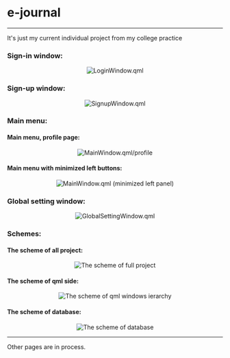 # e-journal
***
It's just my current individual project from my college practice

### Sign-in window:

<p align="center">
  <img src="Screenshots/AuthPage.jpeg" alt="LoginWindow.qml"/>
</p>

### Sign-up window:

<p align="center">
  <img src="Screenshots/SignupWindow.jpg" alt="SignupWindow.qml"/>
</p>

### Main menu:

#### Main menu, profile page:
<p align="center">
  <img src="Screenshots/MainWindow_Profile.jpeg" alt="MainWindow.qml/profile" />
</p>

#### Main menu with minimized left buttons:
<p align="center">
  <img src="Screenshots/MinimizeLeftPanel.jpeg" alt="MainWindow.qml (minimized left panel)"/>
</p>

### Global setting window:
<p align="center">
  <img src="Screenshots/GlobalSettingWindow.jpg" alt="GlobalSettingWindow.qml"/>
</p>

### Schemes:
#### The scheme of all project:
<p align="center">
  <img src="Screenshots/All system.svg" alt="The scheme of full project"/>
</p>

#### The scheme of qml side:
<p align="center">
  <img src="Screenshots/Front-End.svg" alt="The scheme of qml windows ierarchy"/>
</p>

#### The scheme of database:
<p align="center">
  <img src="Screenshots/e_journal_db_view.jpeg" alt="The scheme of database"/>
</p>


***

Other pages are in process.

